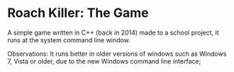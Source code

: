# Roach Killer: The Game
A simple game written in C++ (back in 2014) made to a school project, it runs at the system command line window.

Observations: It runs better in older versions of windows such as Windows 7, Vista or older, due to the new Windows command line interface;
